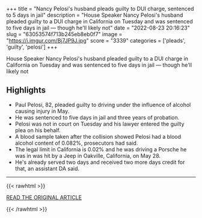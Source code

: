+++
title = "Nancy Pelosi's husband pleads guilty to DUI charge, sentenced to 5 days in jail"
description = "House Speaker Nancy Pelosi's husband pleaded guilty to a DUI charge in California on Tuesday and was sentenced to five days in jail — though he'll likely not"
date = "2022-08-23 20:16:23"
slug = "63053574f713b245eb8eb0f7"
image = "https://i.imgur.com/Bj7JP9J.jpg"
score = "3339"
categories = ['pleads', 'guilty', 'pelosi']
+++

House Speaker Nancy Pelosi's husband pleaded guilty to a DUI charge in California on Tuesday and was sentenced to five days in jail — though he'll likely not

## Highlights

- Paul Pelosi, 82, pleaded guilty to driving under the influence of alcohol causing injury in May.
- He was sentenced to five days in jail and three years of probation.
- Pelosi was not in court on Tuesday and his lawyer entered the guilty plea on his behalf.
- A blood sample taken after the collision showed Pelosi had a blood alcohol content of 0.082%, prosecutors had said.
- The legal limit in California is 0.02% and he was driving a Porsche he was in was hit by a Jeep in Oakville, California, on May 28.
- He's already served two days and received two more days credit for that, an assistant DA said.

---

{{< rawhtml >}}
  <p class="article-category">
    <a target="_blank" href="https://www.nbcnews.com/news/us-news/nancy-pelosis-husband-pleads-guilty-dui-charge-sentenced-5-days-jail-rcna44456?cid=sm_npd_nn_tw_ma">READ THE ORIGINAL ARTICLE</a>
  </p>
{{< /rawhtml >}}
